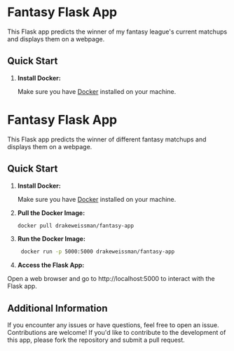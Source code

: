 # Fantasy Flask App

This Flask app predicts the winner of my fantasy league's current matchups and displays them on a webpage.

## Quick Start

1. **Install Docker:**

   Make sure you have [Docker](https://www.docker.com/products/docker) installed on your machine.

# Fantasy Flask App

This Flask app predicts the winner of different fantasy matchups and displays them on a webpage.

## Quick Start

1. **Install Docker:**

   Make sure you have [Docker](https://www.docker.com/products/docker) installed on your machine.

2. **Pull the Docker Image:**

   ```bash
   docker pull drakeweissman/fantasy-app

3. **Run the Docker Image:**

   ```bash
    docker run -p 5000:5000 drakeweissman/fantasy-app
   
4. **Access the Flask App:**

  Open a web browser and go to http://localhost:5000 to interact with the Flask app.


## Additional Information
If you encounter any issues or have questions, feel free to open an issue.
Contributions are welcome! If you'd like to contribute to the development of this app, please fork the repository and submit a pull request.
